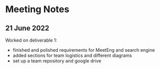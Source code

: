 # Meeting Notes
## 21 June 2022

Worked on deliverable 1:
 - finished and polished requirements for MeetEng and search engine
 - added sections for team logistics and different diagrams
 - set up a team repository and google drive
